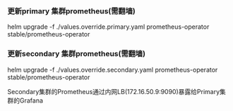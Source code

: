 ### 更新primary 集群prometheus(需翻墙)

helm upgrade -f ./values.override.primary.yaml prometheus-operator stable/prometheus-operator

### 更新secondary 集群prometheus(需翻墙)

helm upgrade -f ./values.override.secondary.yaml prometheus-operator stable/prometheus-operator


Secondary集群的Prometheus通过内网LB(172.16.50.9:9090)暴露给Primary集群的Grafana